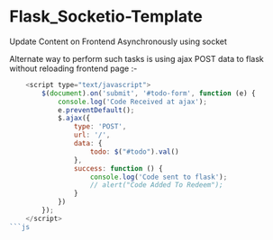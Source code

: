 # Flask_Socketio-Template

Update Content on Frontend Asynchronously using socket


Alternate way to perform such tasks is using ajax 
POST data to flask without reloading frontend page :-
```js
    <script type="text/javascript">
        $(document).on('submit', '#todo-form', function (e) {
            console.log('Code Received at ajax');
            e.preventDefault();
            $.ajax({
                type: 'POST',
                url: '/',
                data: {
                    todo: $("#todo").val()
                },
                success: function () {
                    console.log('Code sent to flask');
                    // alert("Code Added To Redeem");
                }
            })
        });
    </script>
```js

